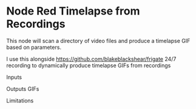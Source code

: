 # Node Red Timelapse from Recordings

This node will scan a directory of video files and produce a timelapse GIF based on parameters.


I use this alongside https://github.com/blakeblackshear/frigate 24/7 recording to dynamically produce timelapse GIFs from recordings

Inputs

Outputs GIFs

Limitations